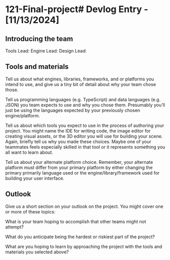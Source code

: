 # 121-Final-project# Devlog Entry - [11/13/2024]

## Introducing the team
Tools Lead:
Engine Lead:
Design Lead:

## Tools and materials
Tell us about what engines, libraries, frameworks, and or platforms you intend to use, and give us a tiny bit of detail about why your team chose those.

Tell us programming languages (e.g. TypeScript) and data languages (e.g. JSON) you team expects to use and why you chose them. Presumably you’ll just be using the languages expected by your previously chosen engine/platform.

Tell us about which tools you expect to use in the process of authoring your project. You might name the IDE for writing code, the image editor for creating visual assets, or the 3D editor you will use for building your scene. Again, briefly tell us why you made these choices. Maybe one of your teammates feels especially skilled in that tool or it represents something you all want to learn about.

Tell us about your alternate platform choice. Remember, your alternate platform must differ from your primary platform by either changing the primary primarily language used or the engine/library/framework used for building your user interface.

## Outlook
Give us a short section on your outlook on the project. You might cover one or more of these topics:

What is your team hoping to accomplish that other teams might not attempt?

What do you anticipate being the hardest or riskiest part of the project?

What are you hoping to learn by approaching the project with the tools and materials you selected above?
